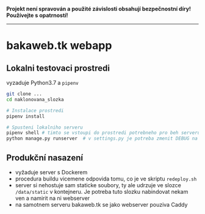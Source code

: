 **Projekt není spravován a použité závislosti obsahují bezpečnostní díry! Používejte s opatrností!**

---

# bakaweb.tk webapp

## Lokalni testovaci prostredi

vyzaduje Python3.7 a `pipenv`

```bash
git clone ...
cd naklonovana_slozka

# Instalace prostredi
pipenv install

# Spusteni lokalniho serveru
pipenv shell # timto se vstoupi do prostredi potrebneho pro beh serveru
python manage.py runserver  # v settings.py je potreba zmenit DEBUG na True, jinak to neprobehne
```

## Produkční nasazení

* vyžaduje server s Dockerem
* procedura buildu vicemene odpovida tomu, co je ve skriptu `redeploy.sh`
* server si nehostuje sam staticke soubory, ty ale udrzuje ve slozce `/data/static` v kontejneru. Je potreba tuto slozku nabindovat nekam ven a namirit na ni webserver
* na samotnem serveru bakaweb.tk se jako webserver pouziva Caddy
